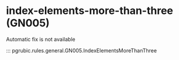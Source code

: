 # index-elements-more-than-three (GN005)

Automatic fix is not available

::: pgrubic.rules.general.GN005.IndexElementsMoreThanThree

